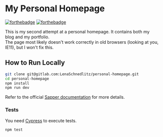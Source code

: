 # My Personal Homepage


[![forthebadge](https://forthebadge.com/images/badges/built-with-love.svg)](https://forthebadge.com)
[![forthebadge](https://forthebadge.com/images/badges/kinda-sfw.svg)](https://forthebadge.com)

This is my second attempt at a personal homepage. It contains both my blog and my portfolio.  
The page most likely doesn't work correctly in old browsers (looking at you, IE11), but I won't fix this.


## How to Run Locally

```bash
git clone git@gitlab.com:LenaSchnedlitz/personal-homepage.git
cd personal-homepage
npm install
npm run dev
```

Refer to the official [Sapper documentation](https://sapper.svelte.dev/docs) for more details.

### Tests

You need [Cypress](https://www.cypress.io/) to execute tests.

```bash
npm test
```






